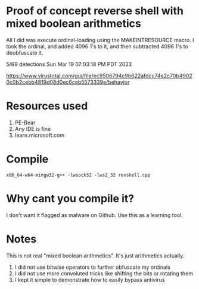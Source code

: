 # Proof of concept reverse shell with mixed boolean arithmetics
[](https://github.com/tanc7/mixedbooleanarithmeticspayload/raw/main/Screenshot%20from%202023-03-19%2018-55-09.png)
All I did was execute ordinal-loading using the MAKEINTRESOURCE macro. I took the ordinal, and added 4096 1's to it, and then subtracted 4096 1's to deobfuscate it.

5/69 detections Sun Mar 19 07:03:18 PM PDT 2023

https://www.virustotal.com/gui/file/ec9506794c9b622afdcc74e2c70b49020c0b2cebb4819d08d0ec6ceb5573339e/behavior

# Resources used

1. PE-Bear
2. Any IDE is fine
3. learn.microsoft.com

# Compile

`x86_64-w64-mingw32-g++ -lwsock32 -lws2_32 revshell.cpp`

# Why cant you compile it?

I don't want it flagged as malware on Github. Use this as a learning tool.

# Notes

This is not real "mixed boolean arithmetics". It's just arithmetics actually.

1. I did not use bitwise operators to further obfuscate my ordinals
2. I did not use more convoluted tricks like shifting the bits or rotating them
3. I kept it simple to demonstrate how to easily bypass antivirus

